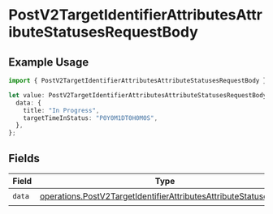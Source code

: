 # PostV2TargetIdentifierAttributesAttributeStatusesRequestBody

## Example Usage

```typescript
import { PostV2TargetIdentifierAttributesAttributeStatusesRequestBody } from "attio-js/models/operations/postv2targetidentifierattributesattributestatuses.js";

let value: PostV2TargetIdentifierAttributesAttributeStatusesRequestBody = {
  data: {
    title: "In Progress",
    targetTimeInStatus: "P0Y0M1DT0H0M0S",
  },
};
```

## Fields

| Field                                                                                                                                                | Type                                                                                                                                                 | Required                                                                                                                                             | Description                                                                                                                                          |
| ---------------------------------------------------------------------------------------------------------------------------------------------------- | ---------------------------------------------------------------------------------------------------------------------------------------------------- | ---------------------------------------------------------------------------------------------------------------------------------------------------- | ---------------------------------------------------------------------------------------------------------------------------------------------------- |
| `data`                                                                                                                                               | [operations.PostV2TargetIdentifierAttributesAttributeStatusesData](../../models/operations/postv2targetidentifierattributesattributestatusesdata.md) | :heavy_check_mark:                                                                                                                                   | N/A                                                                                                                                                  |